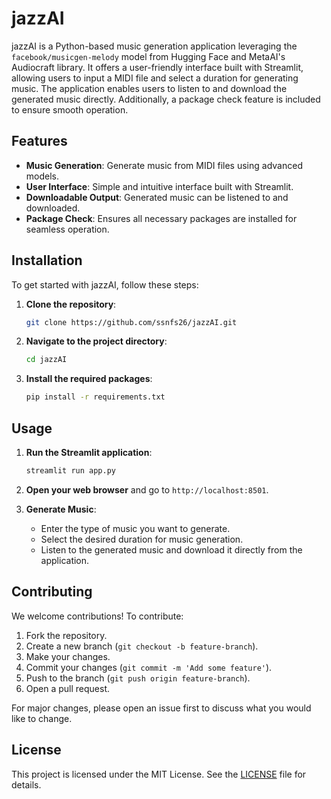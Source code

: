 # jazzAI

jazzAI is a Python-based music generation application leveraging the `facebook/musicgen-melody` model from Hugging Face and MetaAI's Audiocraft library. It offers a user-friendly interface built with Streamlit, allowing users to input a MIDI file and select a duration for generating music. The application enables users to listen to and download the generated music directly. Additionally, a package check feature is included to ensure smooth operation.

## Features

- **Music Generation**: Generate music from MIDI files using advanced models.
- **User Interface**: Simple and intuitive interface built with Streamlit.
- **Downloadable Output**: Generated music can be listened to and downloaded.
- **Package Check**: Ensures all necessary packages are installed for seamless operation.

## Installation

To get started with jazzAI, follow these steps:

1. **Clone the repository**:
    ```sh
    git clone https://github.com/ssnfs26/jazzAI.git
    ```

2. **Navigate to the project directory**:
    ```sh
    cd jazzAI
    ```

3. **Install the required packages**:
    ```sh
    pip install -r requirements.txt
    ```

## Usage

1. **Run the Streamlit application**:
    ```sh
    streamlit run app.py
    ```

2. **Open your web browser** and go to `http://localhost:8501`.

3. **Generate Music**:
    - Enter the type of music you want to generate.
    - Select the desired duration for music generation.
    - Listen to the generated music and download it directly from the application.

## Contributing

We welcome contributions! To contribute:

1. Fork the repository.
2. Create a new branch (`git checkout -b feature-branch`).
3. Make your changes.
4. Commit your changes (`git commit -m 'Add some feature'`).
5. Push to the branch (`git push origin feature-branch`).
6. Open a pull request.

For major changes, please open an issue first to discuss what you would like to change.

## License

This project is licensed under the MIT License. See the [LICENSE](https://choosealicense.com/licenses/mit/) file for details.
